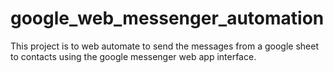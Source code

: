 # google_web_messenger_automation
This project is to web automate to send the messages from a google sheet to contacts using the google messenger web app interface. 
